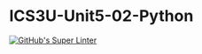 # ICS3U-Unit5-02-Python

[![GitHub's Super Linter](https://github.com/trent-hodgins-01/ICS3U-Unit5-02-Python/workflows/GitHub's%20Super%20Linter/badge.svg)](https://github.com/trent-hodgins-01/ICS3U-Unit5-02-Python/actions)

